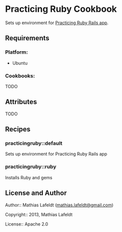 Practicing Ruby Cookbook
========================

Sets up environment for [Practicing Ruby Rails app][practicingruby-web].

Requirements
------------

### Platform:

* Ubuntu

### Cookbooks:

TODO

Attributes
----------

TODO

Recipes
-------

### practicingruby::default

Sets up environment for Practicing Ruby Rails app

### practicingruby::ruby

Installs Ruby and gems

License and Author
------------------

Author:: Mathias Lafeldt (<mathias.lafeldt@gmail.com>)

Copyright:: 2013, Mathias Lafeldt

License:: Apache 2.0


[practicingruby-web]: https://github.com/elm-city-craftworks/practicing-ruby-web
